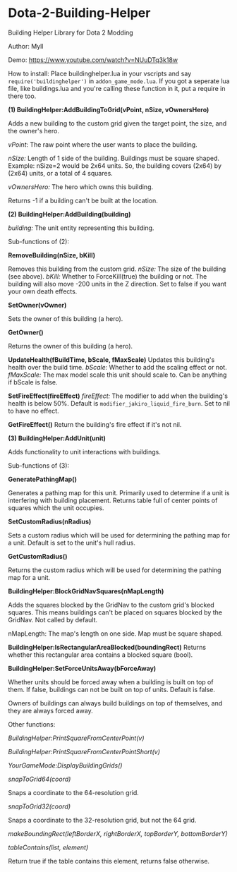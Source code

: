 Dota-2-Building-Helper
======================

Building Helper Library for Dota 2 Modding

Author: Myll

Demo: https://www.youtube.com/watch?v=NUuDTq3k18w

How to install: Place buildinghelper.lua in your vscripts and say `require('buildinghelper')` in `addon_game_mode.lua`. If you got a seperate lua file, like buildings.lua and you're calling these function in it, put a require in there too.

**(1) BuildingHelper:AddBuildingToGrid(vPoint, nSize, vOwnersHero)**

Adds a new building to the custom grid given the target point, the size, and the owner's hero.

*vPoint*: The raw point where the user wants to place the building.

*nSize:* Length of 1 side of the building. Buildings must be square shaped. Example: nSize=2 would be 2x64 units. So, the building covers (2x64) by (2x64) units, or a total of 4 squares.

*vOwnersHero:* The hero which owns this building.

Returns -1 if a building can't be built at the location.

**(2) BuildingHelper:AddBuilding(building)**

*building:* The unit entity representing this building.

Sub-functions of (2):

**RemoveBuilding(nSize, bKill)**

Removes this building from the custom grid.
*nSize:* The size of the building (see above).
*bKill:* Whether to ForceKill(true) the building or not. The building will also move -200 units in the Z direction. Set to false if you want your own death effects.

**SetOwner(vOwner)**

Sets the owner of this building (a hero).

**GetOwner()**

Returns the owner of this building (a hero).

**UpdateHealth(fBuildTime, bScale, fMaxScale)**
Updates this building's health over the build time.
*bScale:* Whether to add the scaling effect or not.
*fMaxScale:* The max model scale this unit should scale to. Can be anything if bScale is false.

**SetFireEffect(fireEffect)**
*fireEffect:* The modifier to add when the building's health is below 50%. Default is `modifier_jakiro_liquid_fire_burn`. Set to nil to have no effect.


**GetFireEffect()**
Return the building's fire effect if it's not nil.

**(3) BuildingHelper:AddUnit(unit)**

Adds functionality to unit interactions with buildings.

Sub-functions of (3):

**GeneratePathingMap()**

Generates a pathing map for this unit. Primarily used to determine if a unit is interfering with building placement. Returns table full of center points of squares which the unit occupies.

**SetCustomRadius(nRadius)**

Sets a custom radius which will be used for determining the pathing map for a unit. Default is set to the unit's hull radius.

**GetCustomRadius()**

Returns the custom radius which will be used for determining the pathing map for a unit.

**BuildingHelper:BlockGridNavSquares(nMapLength)**

Adds the squares blocked by the GridNav to the custom grid's blocked squares. This means buildings can't be placed on squares blocked by the GridNav. Not called by default.

nMapLength: The map's length on one side. Map must be square shaped.

**BuildingHelper:IsRectangularAreaBlocked(boundingRect)**
Returns whether this rectangular area contains a blocked square (bool).

**BuildingHelper:SetForceUnitsAway(bForceAway)**

Whether units should be forced away when a building is built on top of them. If false, buildings can not be built on top of units. Default is false.

Owners of buildings can always build buildings on top of themselves, and they are always forced away.

Other functions:

*BuildingHelper:PrintSquareFromCenterPoint(v)*

*BuildingHelper:PrintSquareFromCenterPointShort(v)*

*YourGameMode:DisplayBuildingGrids()*

*snapToGrid64(coord)*

Snaps a coordinate to the 64-resolution grid.

*snapToGrid32(coord)*

Snaps a coordinate to the 32-resolution grid, but not the 64 grid.

*makeBoundingRect(leftBorderX, rightBorderX, topBorderY, bottomBorderY)*

*tableContains(list, element)*

Return true if the table contains this element, returns false otherwise.
